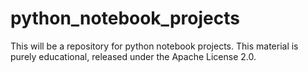 # python_notebook_projects
This will be a repository for python notebook projects. This material is purely educational, released under the Apache License 2.0.
